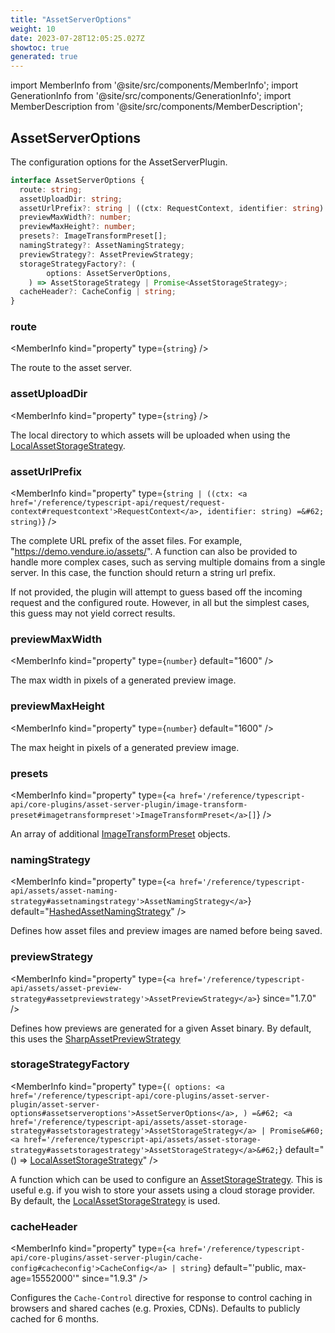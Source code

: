 ```yaml
---
title: "AssetServerOptions"
weight: 10
date: 2023-07-28T12:05:25.027Z
showtoc: true
generated: true
---
```

<!-- This file was generated from the Vendure source. Do not modify. Instead, re-run the "docs:build" script -->
import MemberInfo from '@site/src/components/MemberInfo';
import GenerationInfo from '@site/src/components/GenerationInfo';
import MemberDescription from '@site/src/components/MemberDescription';


## AssetServerOptions

<GenerationInfo sourceFile="packages/asset-server-plugin/src/types.ts" sourceLine="72" packageName="@vendure/asset-server-plugin" />

The configuration options for the AssetServerPlugin.

```ts title="Signature"
interface AssetServerOptions {
  route: string;
  assetUploadDir: string;
  assetUrlPrefix?: string | ((ctx: RequestContext, identifier: string) => string);
  previewMaxWidth?: number;
  previewMaxHeight?: number;
  presets?: ImageTransformPreset[];
  namingStrategy?: AssetNamingStrategy;
  previewStrategy?: AssetPreviewStrategy;
  storageStrategyFactory?: (
        options: AssetServerOptions,
    ) => AssetStorageStrategy | Promise<AssetStorageStrategy>;
  cacheHeader?: CacheConfig | string;
}
```

<div className="members-wrapper">

### route

<MemberInfo kind="property" type={`string`}   />

The route to the asset server.
### assetUploadDir

<MemberInfo kind="property" type={`string`}   />

The local directory to which assets will be uploaded when using the <a href='/reference/typescript-api/core-plugins/asset-server-plugin/local-asset-storage-strategy#localassetstoragestrategy'>LocalAssetStorageStrategy</a>.
### assetUrlPrefix

<MemberInfo kind="property" type={`string | ((ctx: <a href='/reference/typescript-api/request/request-context#requestcontext'>RequestContext</a>, identifier: string) =&#62; string)`}   />

The complete URL prefix of the asset files. For example, "https://demo.vendure.io/assets/". A
function can also be provided to handle more complex cases, such as serving multiple domains
from a single server. In this case, the function should return a string url prefix.

If not provided, the plugin will attempt to guess based off the incoming
request and the configured route. However, in all but the simplest cases,
this guess may not yield correct results.
### previewMaxWidth

<MemberInfo kind="property" type={`number`} default="1600"   />

The max width in pixels of a generated preview image.
### previewMaxHeight

<MemberInfo kind="property" type={`number`} default="1600"   />

The max height in pixels of a generated preview image.
### presets

<MemberInfo kind="property" type={`<a href='/reference/typescript-api/core-plugins/asset-server-plugin/image-transform-preset#imagetransformpreset'>ImageTransformPreset</a>[]`}   />

An array of additional <a href='/reference/typescript-api/core-plugins/asset-server-plugin/image-transform-preset#imagetransformpreset'>ImageTransformPreset</a> objects.
### namingStrategy

<MemberInfo kind="property" type={`<a href='/reference/typescript-api/assets/asset-naming-strategy#assetnamingstrategy'>AssetNamingStrategy</a>`} default="<a href='/reference/typescript-api/core-plugins/asset-server-plugin/hashed-asset-naming-strategy#hashedassetnamingstrategy'>HashedAssetNamingStrategy</a>"   />

Defines how asset files and preview images are named before being saved.
### previewStrategy

<MemberInfo kind="property" type={`<a href='/reference/typescript-api/assets/asset-preview-strategy#assetpreviewstrategy'>AssetPreviewStrategy</a>`}  since="1.7.0"  />

Defines how previews are generated for a given Asset binary. By default, this uses
the <a href='/reference/typescript-api/core-plugins/asset-server-plugin/sharp-asset-preview-strategy#sharpassetpreviewstrategy'>SharpAssetPreviewStrategy</a>
### storageStrategyFactory

<MemberInfo kind="property" type={`(         options: <a href='/reference/typescript-api/core-plugins/asset-server-plugin/asset-server-options#assetserveroptions'>AssetServerOptions</a>,     ) =&#62; <a href='/reference/typescript-api/assets/asset-storage-strategy#assetstoragestrategy'>AssetStorageStrategy</a> | Promise&#60;<a href='/reference/typescript-api/assets/asset-storage-strategy#assetstoragestrategy'>AssetStorageStrategy</a>&#62;`} default="() =&#62; <a href='/reference/typescript-api/core-plugins/asset-server-plugin/local-asset-storage-strategy#localassetstoragestrategy'>LocalAssetStorageStrategy</a>"   />

A function which can be used to configure an <a href='/reference/typescript-api/assets/asset-storage-strategy#assetstoragestrategy'>AssetStorageStrategy</a>. This is useful e.g. if you wish to store your assets
using a cloud storage provider. By default, the <a href='/reference/typescript-api/core-plugins/asset-server-plugin/local-asset-storage-strategy#localassetstoragestrategy'>LocalAssetStorageStrategy</a> is used.
### cacheHeader

<MemberInfo kind="property" type={`<a href='/reference/typescript-api/core-plugins/asset-server-plugin/cache-config#cacheconfig'>CacheConfig</a> | string`} default="'public, max-age=15552000'"  since="1.9.3"  />

Configures the `Cache-Control` directive for response to control caching in browsers and shared caches (e.g. Proxies, CDNs).
Defaults to publicly cached for 6 months.


</div>
